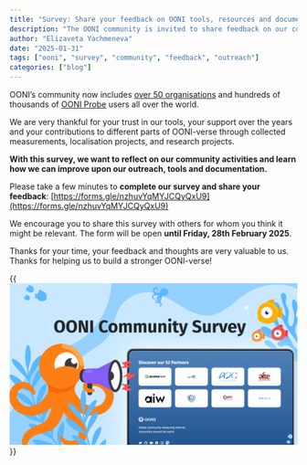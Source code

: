 ```yaml
---
title: "Survey: Share your feedback on OONI tools, resources and documentation"
description: "The OONI community is invited to share feedback on our community activities, outreach, tools and documentation."
author: "Elizaveta Yachmeneva"
date: "2025-01-31"
tags: ["ooni", "survey", "community", "feedback", "outreach"]
categories: ["blog"]
---
```


OONI’s community now includes [over 50 organisations](https://ooni.org/partners) and hundreds of thousands of [OONI Probe](https://ooni.org/install/) users all over the world. 

We are very thankful for your trust in our tools, your support over the years and your contributions to different parts of OONI-verse through collected measurements, localisation projects, and research projects.

**With this survey, we want to reflect on our community activities and learn how we can improve upon our outreach, tools and documentation.**

Please take a few minutes to **complete our survey and share your feedback**: [https://forms.gle/nzhuvYqMYJCQyQxU9](https://forms.gle/nzhuvYqMYJCQyQxU9) 

We encourage you to share this survey with others for whom you think it might be relevant. The form will be open **until Friday, 28th February 2025**.

Thanks for your time, your feedback and thoughts are very valuable to us. Thanks for helping us to build a stronger OONI-verse!

{{<img src="images/image1.png" title="OONI illustration" alt="OONI illustration">}}
